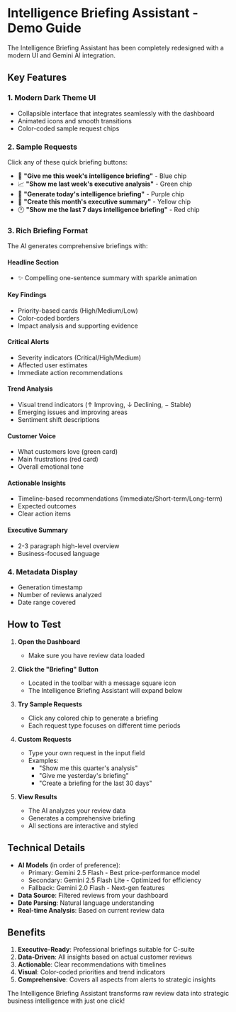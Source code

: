 # Intelligence Briefing Assistant - Demo Guide

The Intelligence Briefing Assistant has been completely redesigned with a modern UI and Gemini AI integration.

## Key Features

### 1. **Modern Dark Theme UI**
- Collapsible interface that integrates seamlessly with the dashboard
- Animated icons and smooth transitions
- Color-coded sample request chips

### 2. **Sample Requests**
Click any of these quick briefing buttons:
- 📅 **"Give me this week's intelligence briefing"** - Blue chip
- 📈 **"Show me last week's executive analysis"** - Green chip
- 🧠 **"Generate today's intelligence briefing"** - Purple chip
- 📄 **"Create this month's executive summary"** - Yellow chip
- 🕐 **"Show me the last 7 days intelligence briefing"** - Red chip

### 3. **Rich Briefing Format**
The AI generates comprehensive briefings with:

#### **Headline Section**
- ✨ Compelling one-sentence summary with sparkle animation

#### **Key Findings**
- Priority-based cards (High/Medium/Low)
- Color-coded borders
- Impact analysis and supporting evidence

#### **Critical Alerts**
- Severity indicators (Critical/High/Medium)
- Affected user estimates
- Immediate action recommendations

#### **Trend Analysis**
- Visual trend indicators (↑ Improving, ↓ Declining, − Stable)
- Emerging issues and improving areas
- Sentiment shift descriptions

#### **Customer Voice**
- What customers love (green card)
- Main frustrations (red card)
- Overall emotional tone

#### **Actionable Insights**
- Timeline-based recommendations (Immediate/Short-term/Long-term)
- Expected outcomes
- Clear action items

#### **Executive Summary**
- 2-3 paragraph high-level overview
- Business-focused language

### 4. **Metadata Display**
- Generation timestamp
- Number of reviews analyzed
- Date range covered

## How to Test

1. **Open the Dashboard**
   - Make sure you have review data loaded

2. **Click the "Briefing" Button**
   - Located in the toolbar with a message square icon
   - The Intelligence Briefing Assistant will expand below

3. **Try Sample Requests**
   - Click any colored chip to generate a briefing
   - Each request type focuses on different time periods

4. **Custom Requests**
   - Type your own request in the input field
   - Examples:
     - "Show me this quarter's analysis"
     - "Give me yesterday's briefing"
     - "Create a briefing for the last 30 days"

5. **View Results**
   - The AI analyzes your review data
   - Generates a comprehensive briefing
   - All sections are interactive and styled

## Technical Details

- **AI Models** (in order of preference):
  - Primary: Gemini 2.5 Flash - Best price-performance model
  - Secondary: Gemini 2.5 Flash Lite - Optimized for efficiency
  - Fallback: Gemini 2.0 Flash - Next-gen features
- **Data Source**: Filtered reviews from your dashboard
- **Date Parsing**: Natural language understanding
- **Real-time Analysis**: Based on current review data

## Benefits

1. **Executive-Ready**: Professional briefings suitable for C-suite
2. **Data-Driven**: All insights based on actual customer reviews
3. **Actionable**: Clear recommendations with timelines
4. **Visual**: Color-coded priorities and trend indicators
5. **Comprehensive**: Covers all aspects from alerts to strategic insights

The Intelligence Briefing Assistant transforms raw review data into strategic business intelligence with just one click!